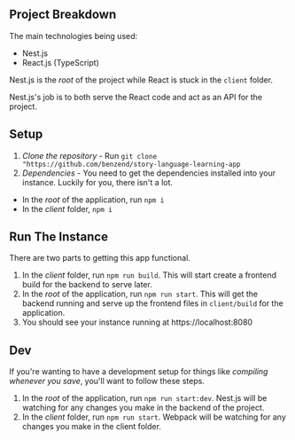 ## Project Breakdown

The main technologies being used:

- Nest.js
- React.js (TypeScript)

Nest.js is the _root_ of the project while React is stuck in the `client` folder.

Nest.js's job is to both serve the React code and act as an API for the project.

## Setup

1. _Clone the repository_ - Run `git clone "https://github.com/benzend/story-language-learning-app`
2. _Dependencies_ - You need to get the dependencies installed into your instance. Luckily for you, there isn't a lot.

- In the _root_ of the application, run `npm i`
- In the _client_ folder, `npm i`

## Run The Instance

There are two parts to getting this app functional.

1. In the _client_ folder, run `npm run build`. This will start create a frontend build for the backend to serve later.
2. In the _root_ of the application, run `npm run start`. This will get the backend running and serve up the frontend files in `client/build` for the application.
3. You should see your instance running at https://localhost:8080

## Dev

If you're wanting to have a development setup for things like _compiling whenever you save_, you'll want to follow these steps.

1. In the _root_ of the application, run `npm run start:dev`. Nest.js will be watching for any changes you make in the backend of the project.
2. In the _client_ folder, run `npm run start`. Webpack will be watching for any changes you make in the client folder.
